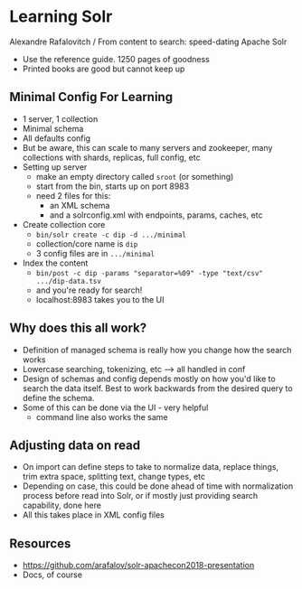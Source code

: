 # Learning Solr

Alexandre Rafalovitch / From content to search: speed-dating Apache Solr
* Use the reference guide. 1250 pages of goodness
* Printed books are good but cannot keep up

## Minimal Config For Learning
* 1 server, 1 collection
* Minimal schema
* All defaults config
* But be aware, this can scale to many servers and zookeeper, many collections with shards, replicas, full config, etc
* Setting up server
  * make an empty directory called ```sroot``` (or something)
  * start from the bin, starts up on port 8983
  * need 2 files for this:
    * an XML schema
    * and a solrconfig.xml with endpoints, params, caches, etc
* Create collection core
  * ```bin/solr create -c dip -d .../minimal```
  * collection/core name is ```dip```
  * 3 config files are in ```.../minimal```
* Index the content
  * ```bin/post -c dip -params "separator=%09" -type "text/csv" .../dip-data.tsv```
  * and you're ready for search!
  * localhost:8983 takes you to the UI

## Why does this all work?
* Definition of managed schema is really how you change how the search works
* Lowercase searching, tokenizing, etc --> all handled in conf
* Design of schemas and config depends mostly on how you'd like to search the data itself. Best to work backwards from the desired query to define the schema.
* Some of this can be done via the UI - very helpful
  * command line also works the same

## Adjusting data on read
* On import can define steps to take to normalize data, replace things, trim extra space, splitting text, change types, etc
* Depending on case, this could be done ahead of time with normalization process before read into Solr, or if mostly just providing search capability, done here
* All this takes place in XML config files

## Resources
* https://github.com/arafalov/solr-apachecon2018-presentation 
* Docs, of course